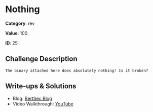 # Nothing
**Category**: rev

**Value**: 100

**ID**: 25

## Challenge Description
```
The binary attached here does absolutely nothing! Is it broken?
```

## Write-ups & Solutions
- Blog: [BertSec Blog](https://bertsec.com)
- Video Walkthrough: [YouTube](https://www.youtube.com/@BertSec)
